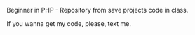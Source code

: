 Beginner in PHP - Repository from save projects code in class.

If you wanna get my code, please, text me.
